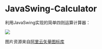 # JavaSwing-Calculator
利用JavaSwing实现的简单四则运算计算器：

![](https://cdn.jsdelivr.net/gh/Mizhou-NJJ/JavaSwing-Calculator/intro_img/app.png)

图片资源来自[阿里云矢量图标库](https://www.iconfont.cn/)